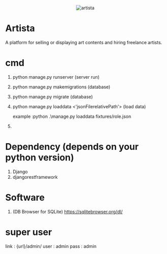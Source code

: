 <p align="center"><img src="https://i.imgur.com/RR7JnZW.png?v=3&s=200" title="artista" alt="artista"></p>


# Artista 
 A platform for selling or displaying art contents and hiring freelance artists.

# cmd
1. python manage.py runserver   (server run)
2. python manage.py makemigrations (database)
3. python manage.py migrate     (database)
4. python manage.py loaddata <'jsonFilerelativePath'>  (load data)
    
    example :python .\manage.py loaddata fixtures/role.json 
5.

# Dependency (depends on your python version)
1. Django 
2. djangorestframework


# Software
1. (DB Browser for SQLite) https://sqlitebrowser.org/dl/



# super user
link : {url}/admin/
user : admin
pass : admin
